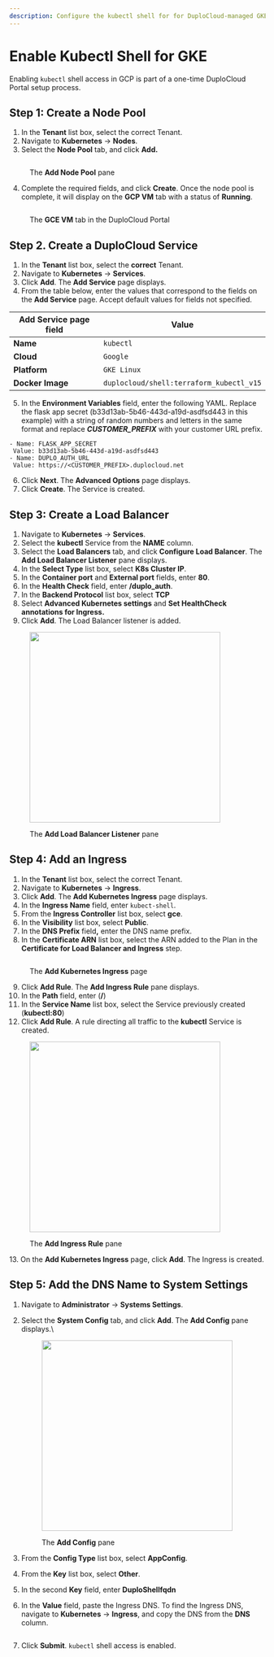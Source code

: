 ```yaml
---
description: Configure the kubectl shell for for DuploCloud-managed GKE deployments
---
```


# Enable Kubectl Shell for GKE

Enabling `kubectl` shell access in GCP is part of a one-time DuploCloud Portal setup process.

## Step 1: Create a Node Pool <a href="#step-1-create-a-node-pool" id="step-1-create-a-node-pool"></a>

1. In the **Tenant** list box, select the correct Tenant.
2. Navigate to **Kubernetes** -> **Nodes**.
3. Select the **Node Pool** tab, and click **Add.**

<figure><img src="https://docs.duplocloud.com/~gitbook/image?url=https%3A%2F%2F2471407984-files.gitbook.io%2F%7E%2Ffiles%2Fv0%2Fb%2Fgitbook-x-prod.appspot.com%2Fo%2Fspaces%252F68cb0s9ce5UIUKWPuYs8%252Fuploads%252FuExQuNr54zyRZQW9RqRZ%252Fnode%2520pool%2520new.png%3Falt%3Dmedia%26token%3D89012fcc-1ae5-4f38-b9ca-e27ccdac9d41&#x26;width=768&#x26;dpr=4&#x26;quality=100&#x26;sign=3d2cc22f&#x26;sv=1" alt=""><figcaption><p>The <strong>Add Node Pool</strong> pane</p></figcaption></figure>

4. Complete the required fields, and click **Create**. Once the node pool is complete, it will display on the **GCP VM** tab with a status of **Running**.

<figure><img src="https://docs.duplocloud.com/~gitbook/image?url=https%3A%2F%2F2471407984-files.gitbook.io%2F%7E%2Ffiles%2Fv0%2Fb%2Fgitbook-x-prod.appspot.com%2Fo%2Fspaces%252F68cb0s9ce5UIUKWPuYs8%252Fuploads%252FjnAVuFzguWeTXEEpkNje%252Fimage.png%3Falt%3Dmedia%26token%3Dea28b00f-0a8f-41fc-a22a-62347fe22f18&#x26;width=768&#x26;dpr=4&#x26;quality=100&#x26;sign=256a5d3d&#x26;sv=1" alt=""><figcaption><p>The <strong>GCE VM</strong> tab in the DuploCloud Portal</p></figcaption></figure>

## Step 2. Create a DuploCloud Service <a href="#step-2.-create-a-duplocloud-service" id="step-2.-create-a-duplocloud-service"></a>

1. In the **Tenant** list box, select the **correct** Tenant.
2. Navigate to **Kubernetes** -> **Services**.
3. Click **Add**. The **Add Service** page displays.
4. From the table below, enter the values that correspond to the fields on the **Add Service** page. Accept default values for fields not specified.

| Add Service page field | Value                                    |
| ---------------------- | ---------------------------------------- |
| **Name**               | `kubectl`                                |
| **Cloud**              | `Google`                                 |
| **Platform**           | `GKE Linux`                              |
| **Docker Image**       | `duplocloud/shell:terraform_kubectl_v15` |

5. In the **Environment Variables** field, enter the following YAML. Replace the flask app secret (b33d13ab-5b46-443d-a19d-asdfsd443 in this example) with a string of random numbers and letters in the same format and replace _**CUSTOMER\_PREFIX**_ with your customer URL prefix.

```
- Name: FLASK_APP_SECRET
 Value: b33d13ab-5b46-443d-a19d-asdfsd443
- Name: DUPLO_AUTH_URL
 Value: https://<CUSTOMER_PREFIX>.duplocloud.net
```

6. Click **Next**. The **Advanced Options** page displays.
7. Click **Create**. The Service is created.

## Step 3: Create a Load Balancer <a href="#step-3-create-a-load-balancer" id="step-3-create-a-load-balancer"></a>

1. Navigate to **Kubernetes** -> **Services**.
2. Select the **kubectl** Service from the **NAME** column.
3. Select the **Load Balancers** tab, and click **Configure Load Balancer**. The **Add Load Balancer Listener** pane displays.
4. In the **Select Type** list box, select **K8s Cluster IP**.
5. In the **Container port** and **External port** fields, enter **80**.
6. In the **Health Check** field, enter **/duplo\_auth**.
7. In the **Backend Protocol** list box, select **TCP**
8. Select **Advanced Kubernetes settings** and **Set HealthCheck annotations for Ingress.**
9. Click **Add**. The Load Balancer listener is added.

<div align="left"><figure><img src="https://docs.duplocloud.com/~gitbook/image?url=https%3A%2F%2F2471407984-files.gitbook.io%2F%7E%2Ffiles%2Fv0%2Fb%2Fgitbook-x-prod.appspot.com%2Fo%2Fspaces%252F68cb0s9ce5UIUKWPuYs8%252Fuploads%252FYubrSqkGFBjD8pOeXs5f%252Fnew%2520LB%2520pic.png%3Falt%3Dmedia%26token%3D89092ff1-99a2-4772-bf32-83254b0d219a&#x26;width=768&#x26;dpr=4&#x26;quality=100&#x26;sign=9b57daeb&#x26;sv=1" alt="" width="375"><figcaption><p>The <strong>Add Load Balancer Listener</strong> pane</p></figcaption></figure></div>

## Step 4: Add an Ingress <a href="#step-4-add-an-ingress" id="step-4-add-an-ingress"></a>

1. In the **Tenant** list box, select the correct Tenant.
2. Navigate to **Kubernetes** -> **Ingress**.
3. Click **Add**. The **Add Kubernetes Ingress** page displays.
4. In the **Ingress Name** field, enter `kubect-shell`.
5. From the **Ingress Controller** list box, select **gce**.
6. In the **Visibility** list box, select **Public**.
7. In the **DNS Prefix** fiel&#x64;**,** enter the DNS name prefix.
8. In the **Certificate ARN** list box, select the ARN added to the Plan in the **Certificate for Load Balancer and Ingress** step.

<div align="left"><figure><img src="https://docs.duplocloud.com/~gitbook/image?url=https%3A%2F%2F2471407984-files.gitbook.io%2F%7E%2Ffiles%2Fv0%2Fb%2Fgitbook-x-prod.appspot.com%2Fo%2Fspaces%252F68cb0s9ce5UIUKWPuYs8%252Fuploads%252FJj2Od9HA2DlQfxc24HHR%252Fadd%2520ingress%2520new.png%3Falt%3Dmedia%26token%3D28b41a61-797b-4837-92d2-fa5ad8d4caa1&#x26;width=768&#x26;dpr=4&#x26;quality=100&#x26;sign=294a09de&#x26;sv=1" alt=""><figcaption><p>The <strong>Add Kubernetes Ingress</strong> page</p></figcaption></figure></div>

9. Click **Add Rule**. The **Add Ingress Rule** pane displays.
10. In the **Path** field, enter (**/**)
11. In the **Service Name** list box, select the Service previously created (**kubectl:80**)
12. Click **Add Rule**. A rule directing all traffic to the **kubectl** Service is created.

<div align="left"><figure><img src="https://docs.duplocloud.com/~gitbook/image?url=https%3A%2F%2F2471407984-files.gitbook.io%2F%7E%2Ffiles%2Fv0%2Fb%2Fgitbook-x-prod.appspot.com%2Fo%2Fspaces%252F68cb0s9ce5UIUKWPuYs8%252Fuploads%252FwzAO4oY0dSyy2QLYqGzd%252Fingress%2520newest.png%3Falt%3Dmedia%26token%3Deb45895e-25df-47fa-a2c2-03247c10ebd0&#x26;width=768&#x26;dpr=4&#x26;quality=100&#x26;sign=ed174b16&#x26;sv=1" alt="" width="375"><figcaption><p>The <strong>Add Ingress Rule</strong> pane</p></figcaption></figure></div>

13\. On the **Add Kubernetes Ingress** page, click **Add**. The Ingress is created.

## Step 5: Add the DNS Name to System Settings <a href="#step-5-add-the-dns-name-to-system-settings" id="step-5-add-the-dns-name-to-system-settings"></a>

1. Navigate to **Administrator** -> **Systems Settings**.
2.  Select the **System Config** tab, and click **Add**. The **Add Config** pane displays.\


    <div align="left"><figure><img src="https://docs.duplocloud.com/~gitbook/image?url=https%3A%2F%2F2471407984-files.gitbook.io%2F%7E%2Ffiles%2Fv0%2Fb%2Fgitbook-x-prod.appspot.com%2Fo%2Fspaces%252F68cb0s9ce5UIUKWPuYs8%252Fuploads%252FzZCW2GzLSR4Eu5ONp4xV%252Fshrunk.png%3Falt%3Dmedia%26token%3De9588db4-41fd-4de2-9e0d-c702d7484dde&#x26;width=768&#x26;dpr=4&#x26;quality=100&#x26;sign=efefb027&#x26;sv=1" alt="" width="375"><figcaption><p>The <strong>Add Config</strong> pane</p></figcaption></figure></div>
3. From the **Config Type** list box, select **AppConfig**.
4. From the **Key** list box, select **Other**.
5. In the second **Key** field, enter **DuploShellfqdn**
6.  In the **Value** field, paste the Ingress DNS. To find the Ingress DNS, navigate to **Kubernetes** -> **Ingress**, and copy the DNS from the **DNS** column.



    <figure><img src="https://docs.duplocloud.com/~gitbook/image?url=https%3A%2F%2F2471407984-files.gitbook.io%2F%7E%2Ffiles%2Fv0%2Fb%2Fgitbook-x-prod.appspot.com%2Fo%2Fspaces%252F68cb0s9ce5UIUKWPuYs8%252Fuploads%252FdDMQmAFJQuKd5e9JdJPp%252Fimage.png%3Falt%3Dmedia%26token%3D9d66dafb-e876-4918-aa2e-ccbd0bbe2dde&#x26;width=768&#x26;dpr=4&#x26;quality=100&#x26;sign=9f82133d&#x26;sv=1" alt=""><figcaption></figcaption></figure>
7. Click **Submit**. `kubectl` shell access is enabled.
